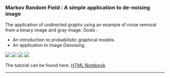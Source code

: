 ### Markov Random Field : A simple application to de-noising image

The application of undirected graphs using an example of noise removal from a binary image and gray image. Goals :

*   An introduction to probabilistic graphical models.
*   An application to Image Denoising.

![](http://romain.raveaux.free.fr/document/MRFfigure.PNG)
![](http://romain.raveaux.free.fr/document/energymrf.PNG) 
![](http://romain.raveaux.free.fr/document/symbolnoiseanddenoised.PNG) 
![](http://romain.raveaux.free.fr/document/lenanoiseanddenoised.PNG)  

The tutorial can be found here. [HTML Notebook](http://romain.raveaux.free.fr/document/MarkovRandomFields.html)  

* * *